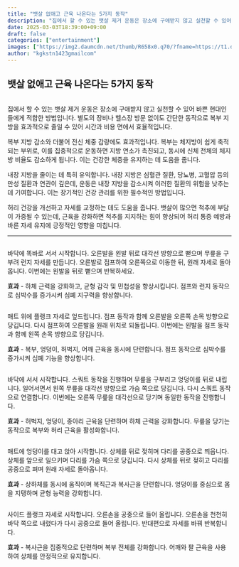 ```yaml
---
title: "뱃살 없애고 근육 나온다는 5가지 동작"
description: "집에서 할 수 있는 뱃살 제거 운동은 장소에 구애받지 않고 실천할 수 있어 바쁜 현대인들에게 적합한 방법입니다. 별도의 장비나 헬스장 방문 없이도 간단한 동작으로 복부 지방을 효과적으로 줄일 수 있어 시간과 비용 면에서 효율적입니다."
date: 2025-03-03T18:39:00+09:00
draft: false
categories: ["entertainment"]
images: ["https://img2.daumcdn.net/thumb/R658x0.q70/?fname=https://t1.daumcdn.net/news/202501/30/tenbody/20250130083214203drea.jpg", "https://t1.daumcdn.net/news/202501/30/tenbody/20250130083214425makl.gif", "https://t1.daumcdn.net/news/202501/30/tenbody/20250130083214770fpgw.gif", "https://t1.daumcdn.net/news/202501/30/tenbody/20250130083215224kugg.gif", "https://t1.daumcdn.net/news/202501/30/tenbody/20250130083215545neqi.gif"]
author: "kgkstn1423gmailcom"
---
```


<h2 >뱃살 없애고 근육 나온다는 5가지 동작</h2> <figure ><img src="https://img2.daumcdn.net/thumb/R658x0.q70/?fname=https://t1.daumcdn.net/news/202501/30/tenbody/20250130083214203drea.jpg" alt=""/></figure> <p>집에서 할 수 있는 뱃살 제거 운동은 장소에 구애받지 않고 실천할 수 있어 바쁜 현대인들에게 적합한 방법입니다. 별도의 장비나 헬스장 방문 없이도 간단한 동작으로 복부 지방을 효과적으로 줄일 수 있어 시간과 비용 면에서 효율적입니다.</p> <p>복부 지방 감소와 더불어 전신 체중 감량에도 효과적입니다. 복부는 체지방이 쉽게 축적되는 부위로, 이를 집중적으로 운동하면 지방 연소가 촉진되고, 동시에 신체 전체의 체지방 비율도 감소하게 됩니다. 이는 건강한 체중을 유지하는 데 도움을 줍니다.</p> <p>내장 지방을 줄이는 데 특히 유익합니다. 내장 지방은 심혈관 질환, 당뇨병, 고혈압 등의 만성 질환과 연관이 깊은데, 운동은 내장 지방을 감소시켜 이러한 질환의 위험을 낮추는 데 기여합니다. 이는 장기적인 건강 관리를 위한 필수적인 방법입니다.</p> <p>허리 건강을 개선하고 자세를 교정하는 데도 도움을 줍니다. 뱃살이 많으면 척추에 부담이 가중될 수 있는데, 근육을 강화하면 척추를 지지하는 힘이 향상되어 허리 통증 예방과 바른 자세 유지에 긍정적인 영향을 미칩니다.</p> <hr /> <figure ><img src="https://t1.daumcdn.net/news/202501/30/tenbody/20250130083214425makl.gif" alt=""/></figure> <p>바닥에 똑바로 서서 시작합니다. 오른발을 왼발 뒤로 대각선 방향으로 뻗으며 무릎을 구부려 런지 자세를 만듭니다. 오른발로 점프하여 오른쪽으로 이동한 뒤, 원래 자세로 돌아옵니다. 이번에는 왼발을 뒤로 뻗으며 반복하세요.</p> <p><strong>효과</strong> - 하체 근력을 강화하고, 균형 감각 및 민첩성을 향상시킵니다. 점프와 런지 동작으로 심박수를 증가시켜 심폐 지구력을 향상합니다.</p> <figure ><img src="https://t1.daumcdn.net/news/202501/30/tenbody/20250130083214770fpgw.gif" alt=""/></figure> <p>매트 위에 플랭크 자세로 엎드립니다. 점프 동작과 함께 오른발을 오른쪽 손목 방향으로 당깁니다. 다시 점프하여 오른발을 원래 위치로 되돌립니다. 이번에는 왼발을 점프 동작과 함께 왼쪽 손목 방향으로 당깁니다.</p> <p><strong>효과</strong> - 복부, 엉덩이, 허벅지, 어깨 근육을 동시에 단련합니다. 점프 동작으로 심박수를 증가시켜 심폐 기능을 향상합니다.</p> <figure ><img src="https://t1.daumcdn.net/news/202501/30/tenbody/20250130083215224kugg.gif" alt=""/></figure> <p>바닥에 서서 시작합니다. 스쿼트 동작을 진행하며 무릎을 구부리고 엉덩이를 뒤로 내립니다. 일어서면서 왼쪽 무릎을 대각선 방향으로 가슴 쪽으로 당깁니다. 다시 스쿼트 동작으로 연결합니다. 이번에는 오른쪽 무릎을 대각선으로 당기며 동일한 동작을 진행합니다.</p> <p><strong>효과</strong> - 허벅지, 엉덩이, 종아리 근육을 단련하며 하체 근력을 강화합니다. 무릎을 당기는 동작으로 복부와 허리 근육을 활성화합니다.</p> <figure ><img src="https://t1.daumcdn.net/news/202501/30/tenbody/20250130083215545neqi.gif" alt=""/></figure> <p>매트에 엉덩이를 대고 앉아 시작합니다. 상체를 뒤로 젖히며 다리를 공중으로 띄웁니다. 상체를 앞으로 일으키며 다리를 가슴 쪽으로 당깁니다. 다시 상체를 뒤로 젖히고 다리를 공중으로 펴며 원래 자세로 돌아옵니다.</p> <p><strong>효과</strong> - 상하체를 동시에 움직이며 복직근과 복사근을 단련합니다. 엉덩이를 중심으로 몸을 지탱하며 균형 능력을 강화합니다.</p> <figure ><img src="https://t1.daumcdn.net/news/202501/30/tenbody/20250130083215893zydo.gif" alt=""/></figure> <p>사이드 플랭크 자세로 시작합니다. 오른손을 공중으로 들어 올립니다. 오른손을 천천히 바닥 쪽으로 내렸다가 다시 공중으로 들어 올립니다. 반대편으로 자세를 바꿔 반복합니다.</p> <p><strong>효과</strong> - 복사근을 집중적으로 단련하며 복부 전체를 강화합니다. 어깨와 팔 근육을 사용하여 상체를 안정적으로 유지합니다.</p>